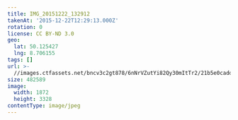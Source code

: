 ```yaml
---
title: IMG_20151222_132912
takenAt: '2015-12-22T12:29:13.000Z'
rotation: 0
license: CC BY-ND 3.0
geo:
  lat: 50.125427
  lng: 8.706155
tags: []
url: >-
  //images.ctfassets.net/bncv3c2gt878/6nNrVZutYi82Qy30mItTr2/21b5e0cadd172e32d9342d280b96af6b/img_20151222_132912_23824025121_o
size: 482589
image:
  width: 1872
  height: 3328
contentType: image/jpeg
---
```


                               
